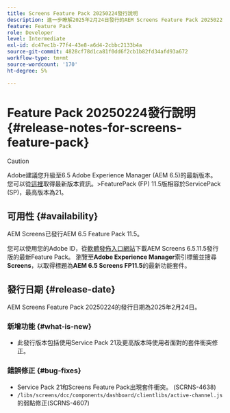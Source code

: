 ```yaml
---
title: Screens Feature Pack 20250224發行說明
description: 進一步瞭解2025年2月24日發行的AEM Screens Feature Pack 20250224。
feature: Feature Pack
role: Developer
level: Intermediate
exl-id: dc47ec1b-77f4-43e8-a6d4-2cbbc2133b4a
source-git-commit: 4828cf78d1ca81f0dd6f2cb1b82fd34afd93a672
workflow-type: tm+mt
source-wordcount: '170'
ht-degree: 5%

---
```


# Feature Pack 20250224發行說明 {#release-notes-for-screens-feature-pack}

>[!CAUTION]
>Adobe建議您升級至6.5 Adobe Experience Manager (AEM 6.5)的最新版本。 您可以從[這裡](https://experienceleague.adobe.com/zh-hant/docs/experience-manager-65/content/release-notes/release-notes)取得最新版本資訊。
>&#x200B;>FeaturePack (FP) 11.5版相容於ServicePack (SP)，最高版本為21。


## 可用性 {#availability}

AEM Screens已發行AEM 6.5 Feature Pack 11.5。

您可以使用您的Adobe ID，從[軟體發佈入口網站](https://experience.adobe.com/#/downloads/content/software-distribution/en/aem.html)下載AEM Screens 6.5.11.5發行版的最新Feature Pack。 瀏覽至&#x200B;**Adobe Experience Manager**&#x200B;索引標籤並搜尋&#x200B;**Screens**，以取得標題為&#x200B;**AEM 6.5 Screens FP11.5**&#x200B;的最新功能套件。

## 發行日期 {#release-date}

AEM Screens Feature Pack 20250224的發行日期為2025年2月24日。

### 新增功能 {#what-is-new}

* 此發行版本包括使用Service Pack 21及更高版本時使用者面對的套件衝突修正。

### 錯誤修正 {#bug-fixes}

* Service Pack 21和Screens Feature Pack出現套件衝突。 (SCRNS-4638)
* `/libs/screens/dcc/components/dashboard/clientlibs/active-channel.js`的弱點修正(SCRNS-4607)
